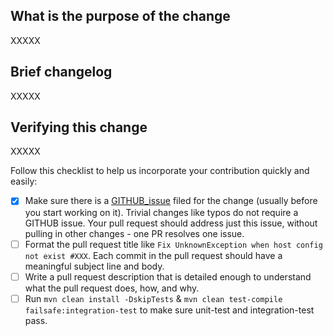 ## What is the purpose of the change

XXXXX

## Brief changelog

XXXXX

## Verifying this change

XXXXX

Follow this checklist to help us incorporate your contribution quickly and easily:

- [x] Make sure there is a [GITHUB_issue](https://github.com/dubbo/jmeter-plugins-dubbo/issues) filed for the change (usually before you start working on it). Trivial changes like typos do not require a GITHUB issue. Your pull request should address just this issue, without pulling in other changes - one PR resolves one issue.
- [ ] Format the pull request title like `Fix UnknownException when host config not exist #XXX`. Each commit in the pull request should have a meaningful subject line and body.
- [ ] Write a pull request description that is detailed enough to understand what the pull request does, how, and why.
- [ ] Run `mvn clean install -DskipTests` & `mvn clean test-compile failsafe:integration-test` to make sure unit-test and integration-test pass.
